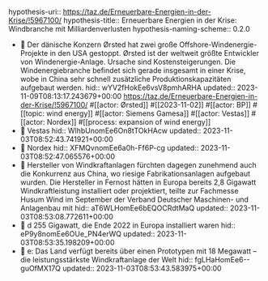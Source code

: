 hypothesis-uri:: https://taz.de/Erneuerbare-Energien-in-der-Krise/!5967100/
hypothesis-title:: Erneuerbare Energien in der Krise: Windbranche mit Milliardenverlusten
hypothesis-naming-scheme:: 0.2.0

- 📝 Der dänische Konzern Ørsted hat zwei große Offshore-Windenergie-Projekte in den USA gestoppt. Ørsted ist der weltweit größte Entwickler von Windenergie-Anlage. Ursache sind Kostensteigerungen. Die Windenergiebranche befindet sich gerade insgesamt in einer Krise, wobe in China sehr schnell zusätzliche Produktionskapazitäten aufgebaut werden. 
  hid:: wYV2fHokEe6vsV8pmhARHA
  updated:: 2023-11-09T08:13:17.243679+00:00
  https://taz.de/Erneuerbare-Energien-in-der-Krise/!5967100/
   #[[actor: Ørsted]] #[[2023-11-02]] #[[actor: BP]] #[[topic: wind energy]] #[[actor: Siemens Gamesa]] #[[actor: Vestas]] #[[actor: Nordex]] #[[process: expansion of wind energy]]
- 📌 Vestas
  hid:: WlhbUnomEe6On8tTOkHAcw
  updated:: 2023-11-03T08:52:43.741921+00:00
- 📌 Nordex
  hid:: XFMQvnomEe6a0h-Ff6P-cg
  updated:: 2023-11-03T08:52:47.065576+00:00
- 📌 Hersteller von Windkraftanlagen fürchten dagegen zunehmend auch die Konkurrenz aus China, wo riesige Fabrikationsanlagen aufgebaut wurden. Die Hersteller in Fernost hätten in Europa bereits 2,8 Gigawatt Windkraftleistung installiert oder projektiert, teilte zur Fachmesse Husum Wind im September der Verband Deutscher Maschinen- und Anlagenbau mit
  hid:: aT6WLHomEe6bEQOCRdtMaQ
  updated:: 2023-11-03T08:53:08.772611+00:00
- 📌 d 255 Gigawatt, die Ende 2022 in Europa installiert waren
  hid:: eP9y8nomEe6OUe_PN4erWQ
  updated:: 2023-11-03T08:53:35.198209+00:00
- 📌 e: Das Land verfügt bereits über einen Prototypen mit 18 Megawatt – die leistungsstärkste Windkraftanlage der Welt
  hid:: fgLHaHomEe6--guOfMX17Q
  updated:: 2023-11-03T08:53:43.583975+00:00